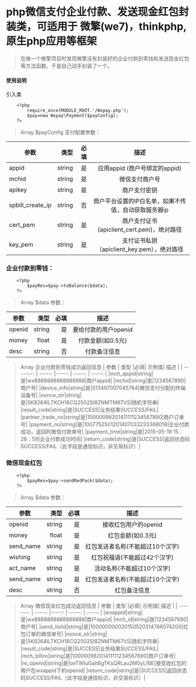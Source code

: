 # php微信支付企业付款、发送现金红包封装类，可适用于 微擎(we7)，thinkphp,原生php应用等框架


> 在做一个微擎项目时发现微擎没有封装好的企业付款到零钱和发送现金红包等方法函数，于是自己动手封装了一个。


#### 使用说明

引入类
```
    <?php
        require_once(MODULE_ROOT.'/Wxpay.php');
        $pay=new Wxpay\Payment($payConfig);
    ?>
```

> Array $payConfig 支付配置参数：

| 参数        | 类型   |必填|  描述  |
| --------   | -----:  |-----: | :----:  |
|appid|string|是|应用appid (商户号绑定的appid)|
|mchid|string|是|微信支付商户号|
|apikey|string|是|商户支付密钥|
|spbill_create_ip|string|否|商户平台设置的IP白名单，如果不传值，自动获取服务器ip  |
|cert_pem|string|是|商户支付证书(apiclient_cert.pem)，绝对路径|
|key_pem|string|是|支付证书私钥（apiclient_key.pem），绝对路径|

### 企业付款到零钱：
```
    <?php
        $payRes=$pay->toBalance($data);
    ?>
```
> Array $data 参数：

| 参数        | 类型   |必填|  描述  |
| --------   | -----:  |-----: | :----:  |
|openid|string|是|要给付款的用户openid|
|money|float|是|付款金额(如0.5元)|
|desc|string|否|付款备注信息|

> Array  企业付款到零钱成功返回信息
| 参数        | 类型   |必填| 示例值| 描述  |
| --------   | -----:  |-----: | -----: | :----:  |
|mch_appid|string|是|wx8888888888888888|商户appid|
|mchid|string|是|1234567890|商户号|
|device_info|string|是|013467007045764|微信支付分配的终端设备号|
|nonce_str|string|是|5K8264ILTKCH16CQ2502SI8ZNMTM67VS|随机字符串|
|result_code|string|是|SUCCESS|业务结果SUCCESS/FAIL|
|partner_trade_no|string|是|10000098201411111234567890|商户订单号|
|payment_no|string|是|1007752501201407033233368018|企业付款成功，返回的微信付款单号|
|payment_time|string|是|2015-05-19 15：26：59|企业付款成功时间|
|return_code|string|是|SUCCESS|返回状态码SUCCESS/FAIL（此字段是通信标识，非交易标识）|


### 微信现金红包
```
    <?php
        $payRes=$pay->sendRedPack($data);
    ?>
```

> Array $data 参数：

| 参数        | 类型   |必填|  描述  |
| --------   | -----:  |-----: | :----:  |
|openid|string|是|接收红包用户的openid|
|money|float|是|红包金额(如0.3元)|
|send_name|string|是|红包发送者名称(不能超过10个汉字)|
|wishing|string|是|红包祝福语(不能超过42个汉字)|
|act_name|string|是|活动名称(不能超过10个汉字)|
|send_name|string|是|红包发送者名称(不能超过10个汉字)|
|desc|string|否|红包备注信息|

> Array  微信现金红包成功返回信息
| 参数        | 类型   |必填| 示例值| 描述  |
| --------   | -----:  |-----: | -----: | :----:  |
|wxappid|string|是|wx8888888888888888|商户appid|
|mch_id|string|是|1234567890|商户号|
|send_listid|string|是|100000000020150520314766074200|红包订单的微信单号|
|nonce_str|string|是|5K8264ILTKCH16CQ2502SI8ZNMTM67VS|随机字符串|
|result_code|string|是|SUCCESS|业务结果SUCCESS/FAIL|
|mch_billno|string|是|10000098201411111234567890|商户订单号|
|re_openid|string|是|oxTWIuGaIt6gTKsQRLau2M0yL16E|接受收红包的用户在wxappid下的openid|
|return_code|string|是|SUCCESS|返回状态码SUCCESS/FAIL（此字段是通信标识，非交易标识）|
